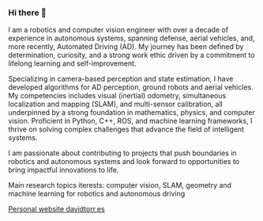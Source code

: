 ### Hi there 👋
<!--
[![Davids's github stats](https://github-readme-stats.vercel.app/api?username=DavidTorresOcana)](https://github.com/DavidTorresOcana)

 - [Research engineer at Toyota Motor Europe](https://www.linkedin.com/in/davidtorresocana/)
 - Main research topics: computer vision, geometry and machine learning for robotics and autonomous driving
 - [Personal website davidtorr.es](https://davidtorresocana.github.io/devportfolio/)
 -->
 
I am a robotics and computer vision engineer with over a decade of experience in autonomous systems, spanning defense, aerial vehicles, and, more recently, Automated Driving (AD). My journey has been defined by determination, curiosity, and a strong work ethic driven by a commitment to lifelong learning and self-improvement.

Specializing in camera-based perception and state estimation, I have developed algorithms for AD perception, ground robots and aerial vehicles. My competencies includes visual (inertial) odometry, simultaneous localization and mapping (SLAM), and multi-sensor calibration, all underpinned by a strong foundation in mathematics, physics, and computer vision. Proficient in Python, C++, ROS, and machine learning frameworks, I thrive on solving complex challenges that advance the field of intelligent systems.

I am passionate about contributing to projects that push boundaries in robotics and autonomous systems and look forward to opportunities to bring impactful innovations to life.

Main research topics iterests: computer vision, SLAM, geometry and machine learning for robotics and autonomous driving

[Personal website davidtorr.es](https://davidtorresocana.github.io/devportfolio/)
<!--
**DavidTorresOcana/DavidTorresOcana** is a ✨ _special_ ✨ repository because its `README.md` (this file) appears on your GitHub profile.

Here are some ideas to get you started:

- 🔭 I’m currently working on ...
- 🌱 I’m currently learning ...
- 👯 I’m looking to collaborate on ...
- 🤔 I’m looking for help with ...
- 💬 Ask me about ...
- 📫 How to reach me: ...
- 😄 Pronouns: ...
- ⚡ Fun fact: ...
-->

